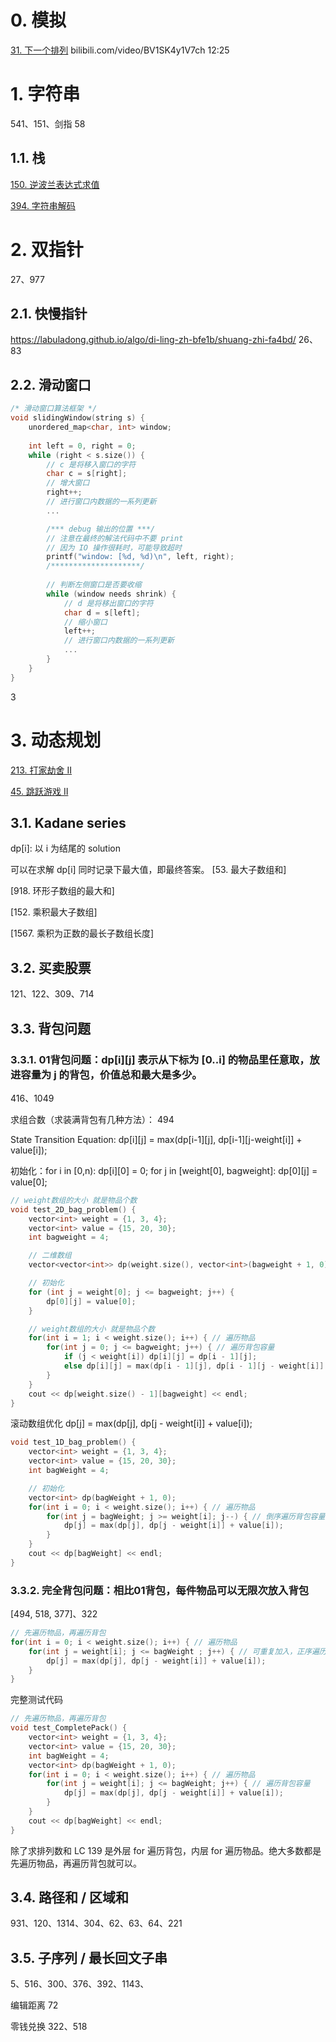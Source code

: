 # 0. 模拟
[31. 下一个排列](https://leetcode.cn/problems/next-permutation/)
bilibili.com/video/BV1SK4y1V7ch 12:25

# 1. 字符串
541、151、剑指 58

## 1.1. 栈
[150. 逆波兰表达式求值](https://leetcode.cn/problems/evaluate-reverse-polish-notation/)

[394. 字符串解码](https://leetcode.cn/problems/decode-string)

# 2. 双指针
27、977
## 2.1. 快慢指针
https://labuladong.github.io/algo/di-ling-zh-bfe1b/shuang-zhi-fa4bd/
26、83
## 2.2. 滑动窗口
```cpp
/* 滑动窗口算法框架 */
void slidingWindow(string s) {
    unordered_map<char, int> window;
    
    int left = 0, right = 0;
    while (right < s.size()) {
        // c 是将移入窗口的字符
        char c = s[right];
        // 增大窗口
        right++;
        // 进行窗口内数据的一系列更新
        ...

        /*** debug 输出的位置 ***/
        // 注意在最终的解法代码中不要 print
        // 因为 IO 操作很耗时，可能导致超时
        printf("window: [%d, %d)\n", left, right);
        /********************/
        
        // 判断左侧窗口是否要收缩
        while (window needs shrink) {
            // d 是将移出窗口的字符
            char d = s[left];
            // 缩小窗口
            left++;
            // 进行窗口内数据的一系列更新
            ...
        }
    }
}
```
3

# 3. 动态规划
[213. 打家劫舍 II](https://leetcode.cn/problems/house-robber-ii/)

[45. 跳跃游戏 II](https://leetcode.cn/problems/jump-game-ii/)

## 3.1. Kadane series
dp[i]: 以 i 为结尾的 solution

可以在求解 dp[i] 同时记录下最大值，即最终答案。
[53. 最大子数组和]

[918. 环形子数组的最大和]

[152. 乘积最大子数组]

[1567. 乘积为正数的最长子数组长度]

## 3.2. 买卖股票
121、122、309、714

## 3.3. 背包问题
### 3.3.1. 01背包问题：dp[i][j] 表示从下标为 [0..i] 的物品里任意取，放进容量为 j 的背包，价值总和最大是多少。

416、1049

求组合数（求装满背包有几种方法）：
494

State Transition Equation: dp[i][j] = max(dp[i-1][j], dp[i-1][j-weight[i]] + value[i]);

初始化：for i in [0,n): dp[i][0] = 0;
for j in [weight[0], bagweight]: dp[0][j] = value[0];

```cpp
// weight数组的大小 就是物品个数
void test_2D_bag_problem() {
    vector<int> weight = {1, 3, 4};
    vector<int> value = {15, 20, 30};
    int bagweight = 4;

    // 二维数组
    vector<vector<int>> dp(weight.size(), vector<int>(bagweight + 1, 0));

    // 初始化
    for (int j = weight[0]; j <= bagweight; j++) {
        dp[0][j] = value[0];
    }

    // weight数组的大小 就是物品个数
    for(int i = 1; i < weight.size(); i++) { // 遍历物品
        for(int j = 0; j <= bagweight; j++) { // 遍历背包容量
            if (j < weight[i]) dp[i][j] = dp[i - 1][j];
            else dp[i][j] = max(dp[i - 1][j], dp[i - 1][j - weight[i]] + value[i]);
        }
    }
    cout << dp[weight.size() - 1][bagweight] << endl;
}
```

滚动数组优化
dp[j] = max(dp[j], dp[j - weight[i]] + value[i]);

```cpp
void test_1D_bag_problem() {
    vector<int> weight = {1, 3, 4};
    vector<int> value = {15, 20, 30};
    int bagWeight = 4;

    // 初始化
    vector<int> dp(bagWeight + 1, 0);
    for(int i = 0; i < weight.size(); i++) { // 遍历物品
        for(int j = bagWeight; j >= weight[i]; j--) { // 倒序遍历背包容量防止物品被重复加入
            dp[j] = max(dp[j], dp[j - weight[i]] + value[i]);
        }
    }
    cout << dp[bagWeight] << endl;
}
```

### 3.3.2. 完全背包问题：相比01背包，每件物品可以无限次放入背包
[494, 518, 377]、322

```cpp
// 先遍历物品，再遍历背包
for(int i = 0; i < weight.size(); i++) { // 遍历物品
    for(int j = weight[i]; j <= bagWeight ; j++) { // 可重复加入，正序遍历背包容量
        dp[j] = max(dp[j], dp[j - weight[i]] + value[i]);
    }
}
```
完整测试代码
```cpp
// 先遍历物品，再遍历背包
void test_CompletePack() {
    vector<int> weight = {1, 3, 4};
    vector<int> value = {15, 20, 30};
    int bagWeight = 4;
    vector<int> dp(bagWeight + 1, 0);
    for(int i = 0; i < weight.size(); i++) { // 遍历物品
        for(int j = weight[i]; j <= bagWeight; j++) { // 遍历背包容量
            dp[j] = max(dp[j], dp[j - weight[i]] + value[i]);
        }
    }
    cout << dp[bagWeight] << endl;
}
```

除了求排列数和 LC 139 是外层 for 遍历背包，内层 for 遍历物品。绝大多数都是先遍历物品，再遍历背包就可以。

## 3.4. 路径和 / 区域和
931、120、1314、304、62、63、64、221

## 3.5. 子序列 / 最长回文子串
5、516、300、376、392、1143、

编辑距离 72

零钱兑换 322、518

